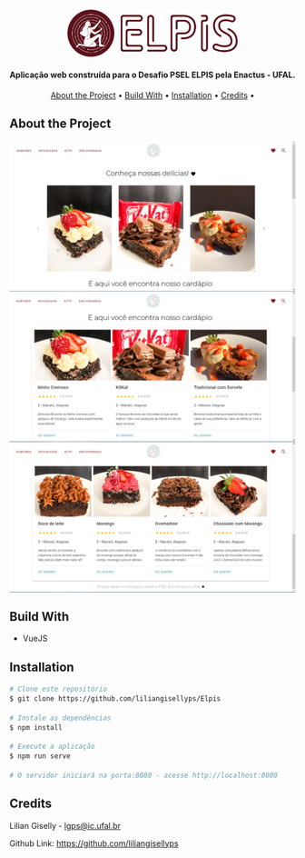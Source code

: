 <h3 align="center">
    <img width="300px" src="src\assets\banner.png">
</h3>

<h4 align="center">Aplicação web construída para o Desafio PSEL <strong>ELPIS</strong> pela <strong>Enactus - UFAL</strong>.</h4>

<p align="center">
  <a href="#about-the-project">About the Project</a> •
  <a href="#build-with">Build With</a> •
  <a href="#installation">Installation</a> •
  <a href="#credits">Credits</a> •
</p>

## About the Project

<p align="center" style="display: flex; flex-direction: column; align-items: flex-start; justify-content: center;">
    <img src="src\assets\elpis1.PNG">
    <img src="src\assets\elpis2.PNG">
    <img src="src\assets\elpis3.PNG">
</p>

## Build With

- VueJS

## Installation

```bash
# Clone este repositório
$ git clone https://github.com/liliangisellyps/Elpis

# Instale as dependências
$ npm install

# Execute a aplicação
$ npm run serve

# O servidor iniciará na porta:8080 - acesse http://localhost:8080 
```

## Credits

Lilian Giselly - lgps@ic.ufal.br

Github Link: https://github.com/liliangisellyps
